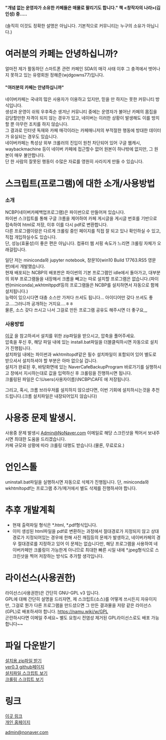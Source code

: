 #### "개념 없는 운영자가 소유한 카페들은 매물로 팔리기도 합니다." 책 <창작자의 나라>(김인성) 중.....      
(솔직히 이것도 정확한 설명은 아닙니다. 기본적으로 커뮤니티는 누구의 소유가 아닙니다.)
     
# 여러분의 카페는 안녕하십니까?
     
얼마전 제가 활동하던 스마트폰 관련 카페인 SDA의 매각 사태 이후 그 충격에서 벗어나지 못하고 있는 유령회원 정해준(wjdgowns77)입니다.    
#### "여러분의 카페는 안녕하십니까"              
네이버카페는 국내의 많은 사용자가 이용하고 있지만, 믿을 만 하지는 못한 커뮤니티 방식입니다.    
생성과 운영이 쉬워 우후죽순 생겨난 커뮤니티 중에는 운영자가 불어난 카페의 몸집을 감당할만한 자격이 되지 않는 경우가 있고, 네이버는 이러한 상황이 발생해도 이를 방치할 뿐 아무런 조치를 하지 않습니다.      
그 결과로 인터넷 독재와 카페 매각이라는 카페매니저의 부적절한 행동에 방대한 데이터가 유실되는 경우도 있습니다.       
네이버카페는 특성상 외부 크롤러의 진입이 원천 차단되어 있어 구글 웹캐시, waybackmachine 등이 네이버 카페에 접근할수 없어 원본이 하나밖에 없지만, 그 원본이 매우 불안합니다.    
단 한 사람의 잘못된 행동이 수많은 자료를 영원히 사라지게 만들 수 있습니다.      
     
     
# 스크립트(프로그램)에 대한 소개/사용방법
### 소개
NCBP(네이버카페백업프로그램)은 파이썬으로 만들어져 있습니다.            
파이썬 스크립트를 통해 구글 크롬을 제어하여 카페 게시글을 게시글 번호를 기반으로 접속하여 html로 저장, 이후 이를 다시 pdf로 변환합니다.    
다른 프로그램이랑은 다르게 크롤링 중인 페이지를 직접 잘 되고 있나 확인하실 수 있고, 직접 개입하실수도 있습니다.        
단, 성능(효율성)이 좋은 편은 아닙니다. 컴퓨터 웹 서핑 속도가 느리면 크롤링 자체가 오래걸립니다.            
     
     
일단 저는 miniconda와 jupyter notebook, 창문10(win10 Build 17763.RS5 영문판)에서 개발했습니다.   
현재 배포되는 NCBP의 배포판은 파이썬의 기본 프로그램인 idle에서 돌아가고, 대부분의 외부 프로그램들을 내장해서 크롬을 빼고는 따로 설치할 프로그램은 없습니다.(파이썬(miniconda),wkhtmltppdf등의 프로그램들은 NCBP를 설치하면서 자동으로 함께 설치됩니다.)     
능력이 있으시다면 대충 소스만 가져다 쓰셔도 됩니다... 아이디어만 갖다 쓰셔도 좋고....그러니까 공개하는 거지요....ㅎㅎ     
물론, 소스 갖다 쓰시고 나서 그걸로 만든 프로그램 공유도 해주시면 더 좋구요,,,    
    
### 사용방법
[이곳](https://github.com/wjdgowns77/NaverCafeBackupProject/tree/master/ver0.3)  을 참고하셔서 설치를 위한 zip파일을 받으시고, 압축을 풀어주세요.   
압축을 푸신 후, 해당 파일 내에 있는 install.bat파일을 더블클릭하시면 자동으로 설치가 진행됩니다.     
설치파일 내에는 파이썬과 wkhtmltopdf같은 필수 설치파일이 포함되어 있어 별도로 받으셔서 설치하셔야 할 부분은 아마 없으실 겁니다.   
설치가 완료된 후, 바탕화면에 있는 NaverCafeBackupProgram 바로가기를 실행하시고 창에서 지시하는대로 값을 입력하신 후 크롤링을 진행하시면 됩니다.   
크롤링된 파일은 C:\Users\(사용자이름)\NCBP\CAFE 에 저장됩니다.     
     
그리고, 혹시, 크롬 브라우저를 설치하지 않으셨다면, 이번 기회에 설치하시는것을 추천드립니다.(크롬 설치파일은 내장되어있지 않습니다)    
     
     
# 사용중 문제 발생시.       
사용중 문제 발생시 Admin@NoNaver.com 이메일로 해당 스크린샷을 찍어서 보내주시면 최대한 도움을 드리겠습니다.    
카페 규모와 상황에 따라 크롤링 대행도 받습니다.(물론, 무료로요.)
     
         
# 언인스톨    
uninstall.bat파일을 실행하시면 자동으로 삭제가 진행됩니다.
단, miniconda와 wkhtmltopdf는 프로그램 추가/제거에서 별도 삭제를 진행하셔야 합니다.    
     
     
# 추후 개발계획      
- 현재 출력파일 형식은 *.html, *.pdf형식입니다.   
- 이미 생성된 html파일을 pdf로 변환하는 과정에서 절대경로가 지정되지 않고 상대경로가 지정되어있는 경우에 한해 사진 깨짐등의 문제가 발생하고, 네이버카페의 경우 절대경로를 지정하고 있어 이 문제는 없습니다만, 해당 프로그램을 사용하여 네이버카페만 크롤링이 가능한게 아니므로 최대한 빠른 시일 내에 *.jpeg형식으로 스크린샷을 찍어 저장하는 방식도 추가할 생각입니다. 
     

# 라이선스(사용권한)      
라이선스(사용권한)은 간단히 GNU-GPL v3 입니다.    
GPL에 대해 간단히 설명을 드리자면, 제 스크립트(소스)를 어떻게 쓰시든지 자유이지만, 그걸로 뭔가 다른 프로그램을 만드셨으면 그 만든 결과물을 저랑 같은 라이선스(GPL)로 배포하셔야 합니다. https://namu.wiki/w/GPL       
곤란하시다면 이메일 주세요~ 별도 요청시 전염성 제거된 GPL라이선스로도 배포 가능합니다~~   
     
         
# 파일 다운받기 
[설치용 zip파일 받기](https://imholic.com:8081/fbsharing/7k0jfVrT)  
[ver0.3 github페이지](https://github.com/wjdgowns77/NaverCafeBackupProject/tree/master/ver0.3)    
[설치파일 스크립트 보기](https://github.com/wjdgowns77/NaverCafeBackupProject/blob/master/ver0.3/install.bat)     
[크롤링 스크립트 보기](https://github.com/wjdgowns77/NaverCafeBackupProject/blob/master/ver0.3/programdata/NCBP.py)
 
# 링크
[이곳 링크](http://ncbp.nonaver.com)          
[개인 홈페이지](http://imholic.com)             
      
      
            
                  
                  
                  


admin@nonaver.com
